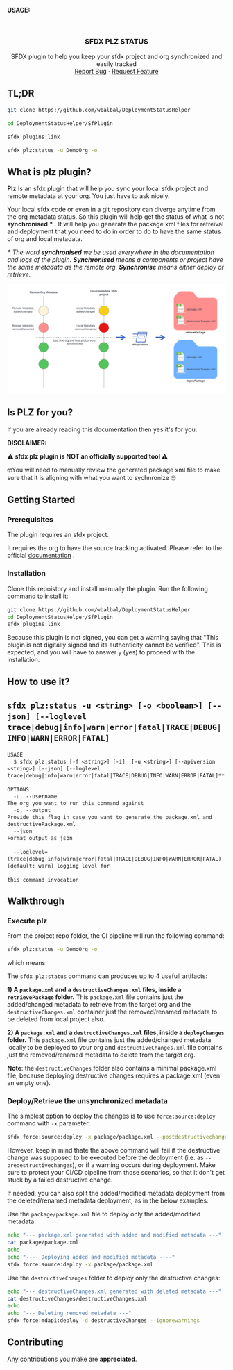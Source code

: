  **USAGE:**
 




<br />
<div align="center">

  <h3 align="center">SFDX PLZ STATUS </h3>

  <p align="center">
    SFDX plugin to help you keep your sfdx project and org synchronized and easily tracked
    <br />
    <a href="https://github.com/wbalbal/DeploymentStatusHelper/issues/new?assignees=scolladon&labels=bug&template=issue.md">Report Bug</a>
    ·
    <a href="https://github.com/wbalbal/DeploymentStatusHelper/issues/new?assignees=scolladon&labels=enhancement&template=enhancement.md">Request Feature</a>
  </p>
</div>



## TL;DR

```sh
git clone https://github.com/wbalbal/DeploymentStatusHelper
```

```sh
cd DeploymentStatusHelper/SfPlugin
```

```sh
sfdx plugins:link
```

```sh
sfdx plz:status -u DemoOrg -o
```

## What is plz plugin?

**Plz** Is an sfdx plugin that will help you sync your local sfdx project and remote metadata at your org. You just have to ask nicely.

Your local sfdx code or even in a git repository can diverge anytime from the org metadata status. So this plugin will help get the status of what is not **synchronised** **\*** . It will help you generate the package xml files for retreival and deployment that you need to do in order to do to have the same status of org and local metadata.

***\*** The word **synchronised** we be used everywhere in the documentation and logs of the plugin. 
**Synchronised** means a components or project have the same metadata as the remote org. 
**Synchronise** means either deploy or retrieve.*

![plz_status_principle](/img/PLZ_status_general_process.png)

## Is PLZ for you?

If you are already reading this documentation then yes it's for you.

**DISCLAIMER:**

**⚠️ sfdx plz plugin is NOT an officially supported tool ⚠️**

🤓You will need to manually review the generated package xml file to make sure that it is aligning with what you want to sychnronize 🤓

## Getting Started

### Prerequisites

The plugin requires an sfdx project.

It requires the org to have the source tracking activated. Please refer to the official [documentation](https://developer.salesforce.com/docs/atlas.en-us.sfdx_dev.meta/sfdx_dev/sfdx_setup_enable_source_tracking_sandboxes.htm) .

### Installation

Clone this repoistory and install manually the plugin. Run the following command to install it:

```sh
git clone https://github.com/wbalbal/DeploymentStatusHelper
cd DeploymentStatusHelper/SfPlugin
sfdx plugins:link
```

Because this plugin is not signed, you can get a warning saying that "This plugin is not digitally signed and its authenticity cannot be verified". This is expected, and you will have to answer `y` (yes) to proceed with the installation.

## How to use it?



## `sfdx plz:status -u <string> [-o <boolean>] [--json] [--loglevel trace|debug|info|warn|error|fatal|TRACE|DEBUG|INFO|WARN|ERROR|FATAL]`
```
USAGE
  $ sfdx plz:status [-f <string>] [-i]  [-u <string>] [--apiversion <string>] [--json] [--loglevel trace|debug|info|warn|error|fatal|TRACE|DEBUG|INFO|WARN|ERROR|FATAL]**

OPTIONS
  -u, --username                                                                    The org you want to run this command against
  -o, --output                                                                      Provide this flag in case you want to generate the package.xml and destructivePackage.xml
  --json                                                                            Format output as json

  --loglevel=(trace|debug|info|warn|error|fatal|TRACE|DEBUG|INFO|WARN|ERROR|FATAL)  [default: warn] logging level for
                                                                                    this command invocation
```

## Walkthrough



### Execute plz

From the project repo folder, the CI pipeline will run the following command:

```sh
sfdx plz:status -u DemoOrg -o
```

which means:


The `sfdx plz:status` command can produces up to 4 usefull artifacts:

**1) A `package.xml` and a  `destructiveChanges.xml` files, inside a `retrievePackage` folder.** This `package.xml` file contains just the added/changed metadata to retrieve from the target org and the  `destructiveChanges.xml` container just the removed/renamed metadata to be deleted from local project also.

**2) A `package.xml` and a  `destructiveChanges.xml` files, inside a `deployChanges` folder.** This `package.xml` file contains just the added/changed metadata locally to be deployed to your org and `destructiveChanges.xml` file contains just the removed/renamed metadata to delete from the target org. 

**Note**: the `destructiveChanges` folder also contains a minimal package.xml file, because deploying destructive changes requires a package.xml (even an empty one).


### Deploy/Retrieve the unsynchronized metadata

The simplest option to deploy the changes is to use `force:source:deploy` command with `-x` parameter:

```sh
sfdx force:source:deploy -x package/package.xml --postdestructivechanges destructiveChanges/destructiveChanges.xml
```

However, keep in mind thate the above command will fail if the destructive change was supposed to be executed before the deployment (i.e. as `--predestructivechanges`), or if a warning occurs during deployment. Make sure to protect your CI/CD pipeline from those scenarios, so that it don't get stuck by a failed destructive change.

If needed, you can also split the added/modified metadata deployment from the deleted/renamed metadata deployment, as in the below examples:

Use the `package/package.xml` file to deploy only the added/modified metadata:

```sh
echo "--- package.xml generated with added and modified metadata ---"
cat package/package.xml
echo
echo "---- Deploying added and modified metadata ----"
sfdx force:source:deploy -x package/package.xml
```

Use the `destructiveChanges` folder to deploy only the destructive changes:

```sh
echo "--- destructiveChanges.xml generated with deleted metadata ---"
cat destructiveChanges/destructiveChanges.xml
echo
echo "--- Deleting removed metadata ---"
sfdx force:mdapi:deploy -d destructiveChanges --ignorewarnings
```


## Contributing

Any contributions you make are **appreciated**.